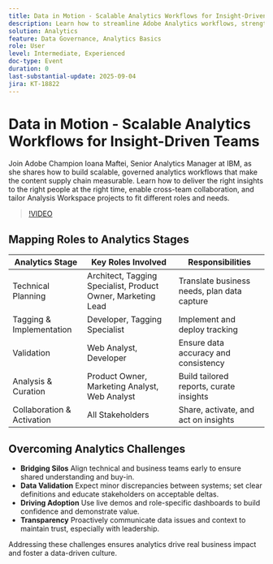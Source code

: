 ```yaml
---
title: Data in Motion - Scalable Analytics Workflows for Insight-Driven Teams
description: Learn how to streamline Adobe Analytics workflows, strengthen governance, and empower teams with insights that drive activation, collaboration, and growth.
solution: Analytics
feature: Data Governance, Analytics Basics
role: User
level: Intermediate, Experienced
doc-type: Event
duration: 0
last-substantial-update: 2025-09-04
jira: KT-18822
---
```


# Data in Motion - Scalable Analytics Workflows for Insight-Driven Teams

Join Adobe Champion Ioana Maftei, Senior Analytics Manager at IBM, as she shares how to build scalable, governed analytics workflows that make the content supply chain measurable. Learn how to deliver the right insights to the right people at the right time, enable cross-team collaboration, and tailor Analysis Workspace projects to fit different roles and needs.

>[!VIDEO](https://video.tv.adobe.com/v/3471118/?learn=on&enablevpops)

## Mapping Roles to Analytics Stages

| Analytics Stage         | Key Roles Involved                | Responsibilities                                   |
|--------------------------|-----------------------------------|--------------------------------------------------|
| Technical Planning       | Architect, Tagging Specialist, Product Owner, Marketing Lead | Translate business needs, plan data capture      |
| Tagging & Implementation | Developer, Tagging Specialist    | Implement and deploy tracking                    |
| Validation               | Web Analyst, Developer           | Ensure data accuracy and consistency             |
| Analysis & Curation      | Product Owner, Marketing Analyst, Web Analyst | Build tailored reports, curate insights          |
| Collaboration & Activation | All Stakeholders               | Share, activate, and act on insights             |


## Overcoming Analytics Challenges

* **Bridging Silos** Align technical and business teams early to ensure shared understanding and buy-in.
* **Data Validation** Expect minor discrepancies between systems; set clear definitions and educate stakeholders on acceptable deltas.
* **Driving Adoption** Use live demos and role-specific dashboards to build confidence and demonstrate value.
* **Transparency** Proactively communicate data issues and context to maintain trust, especially with leadership.

Addressing these challenges ensures analytics drive real business impact and foster a data-driven culture.
